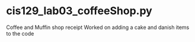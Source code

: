 # cis129_lab03_coffeeShop.py
Coffee and Muffin shop receipt 
Worked on adding a cake and danish items to the code

